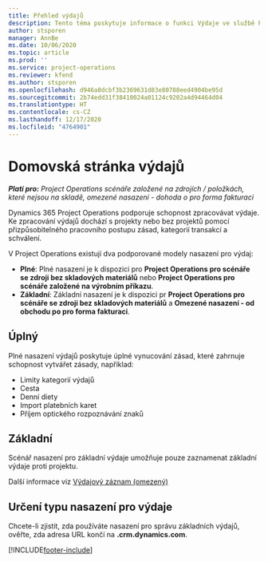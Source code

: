 ```yaml
---
title: Přehled výdajů
description: Tento téma poskytuje informace o funkci Výdaje ve službě Project Operations.
author: stsporen
manager: AnnBe
ms.date: 10/06/2020
ms.topic: article
ms.prod: ''
ms.service: project-operations
ms.reviewer: kfend
ms.author: stsporen
ms.openlocfilehash: d946a8dcbf3b2369631d83e80788eed4904be95d
ms.sourcegitcommit: 2b74edd31f38410024a01124c9202a4d94464d04
ms.translationtype: HT
ms.contentlocale: cs-CZ
ms.lasthandoff: 12/17/2020
ms.locfileid: "4764901"
---
```

# <a name="expense-home-page"></a>Domovská stránka výdajů

_**Platí pro:** Project Operations scénáře založené na zdrojích / položkách, které nejsou na skladě, omezené nasazení - dohoda o pro forma fakturaci_


Dynamics 365 Project Operations podporuje schopnost zpracovávat výdaje. Ke zpracování výdajů dochází s projekty nebo bez projektů pomocí přizpůsobitelného pracovního postupu zásad, kategorií transakcí a schválení.

V Project Operations existují dva podporované modely nasazení pro výdaj: 

- **Plné**: Plné nasazení je k dispozici pro **Project Operations pro scénáře se zdroji bez skladových materiálů** nebo **Project Operations pro scénáře založené na výrobním příkazu**.
- **Základní**: Základní nasazení je k dispozici pr **Project Operations pro scénáře se zdroji bez skladových materiálů** a **Omezené nasazení - od obchodu po pro forma fakturaci**.

## <a name="full"></a>Úplný 
Plné nasazení výdajů poskytuje úplné vynucování zásad, které zahrnuje schopnost vytvářet zásady, například:

  - Limity kategorií výdajů
  - Cesta
  - Denní diety
  - Import platebních karet
  - Příjem optického rozpoznávání znaků

## <a name="basic"></a>Základní 
Scénář nasazení pro základní výdaje umožňuje pouze zaznamenat základní výdaje proti projektu. 

Další informace viz [Výdajový záznam (omezený)](basic-expense.md)

## <a name="determine-your-expense-deployment"></a>Určení typu nasazení pro výdaje
Chcete-li zjistit, zda používáte nasazení pro správu základních výdajů, ověřte, zda adresa URL končí na **.crm.dynamics.com**. 


[!INCLUDE[footer-include](../includes/footer-banner.md)]